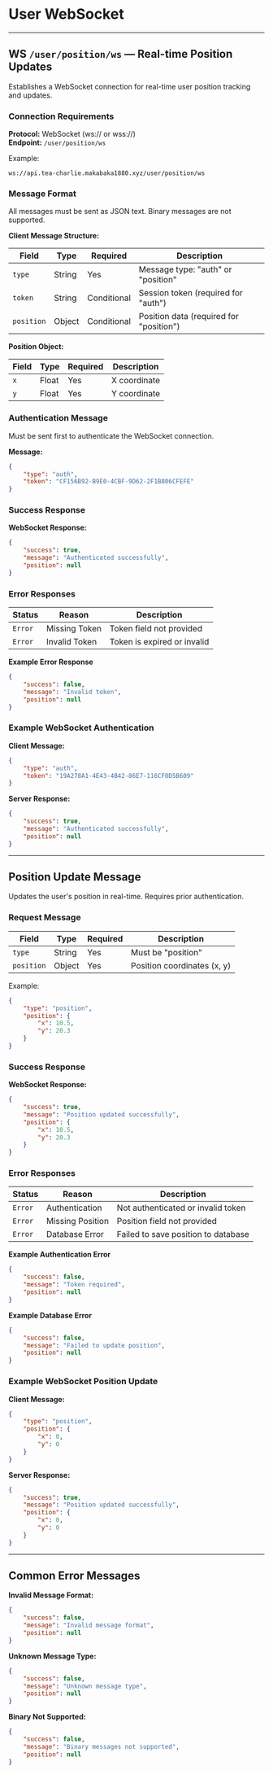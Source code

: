 # User WebSocket

---

## WS `/user/position/ws` — Real-time Position Updates

Establishes a WebSocket connection for real-time user position tracking and updates.

### Connection Requirements

**Protocol:** WebSocket (ws:// or wss://)  
**Endpoint:** `/user/position/ws`

Example:
```
ws://api.tea-charlie.makabaka1880.xyz/user/position/ws
```

### Message Format

All messages must be sent as JSON text. Binary messages are not supported.

**Client Message Structure:**

| Field      | Type         | Required    | Description                             |
|------------|--------------|-------------|-----------------------------------------|
| `type`     | String       | Yes         | Message type: "auth" or "position"      |
| `token`    | String       | Conditional | Session token (required for "auth")     |
| `position` | Object       | Conditional | Position data (required for "position") |

**Position Object:**

| Field | Type  | Required | Description    |
|-------|-------|----------|----------------|
| `x`   | Float | Yes      | X coordinate   |
| `y`   | Float | Yes      | Y coordinate   |

### Authentication Message

Must be sent first to authenticate the WebSocket connection.

**Message:**
```json
{
    "type": "auth",
    "token": "CF156B92-B9E0-4CBF-9D62-2F1B806CFEFE"
}
```

### Success Response

**WebSocket Response:**
```json
{
    "success": true,
    "message": "Authenticated successfully",
    "position": null
}
```

### Error Responses

| Status       | Reason           | Description                    |
|--------------|------------------|--------------------------------|
| `Error`      | Missing Token    | Token field not provided       |
| `Error`      | Invalid Token    | Token is expired or invalid    |

**Example Error Response**
```json
{
    "success": false,
    "message": "Invalid token",
    "position": null
}
```

### Example WebSocket Authentication

**Client Message:**
```json
{
    "type": "auth",
    "token": "19A278A1-4E43-4B42-86E7-116CF0D5B609"
}
```

**Server Response:**
```json
{
    "success": true,
    "message": "Authenticated successfully",
    "position": null
}
```

---

## Position Update Message

Updates the user's position in real-time. Requires prior authentication.

### Request Message

| Field      | Type   | Required | Description                        |
|------------|--------|----------|------------------------------------|
| `type`     | String | Yes      | Must be "position"                 |
| `position` | Object | Yes      | Position coordinates (x, y)        |

Example:
```json
{
    "type": "position",
    "position": {
        "x": 10.5,
        "y": 20.3
    }
}
```

### Success Response

**WebSocket Response:**
```json
{
    "success": true,
    "message": "Position updated successfully",
    "position": {
        "x": 10.5,
        "y": 20.3
    }
}
```

### Error Responses

| Status       | Reason              | Description                         |
|--------------|---------------------|-------------------------------------|
| `Error`      | Authentication      | Not authenticated or invalid token  |
| `Error`      | Missing Position    | Position field not provided         |
| `Error`      | Database Error      | Failed to save position to database |

**Example Authentication Error**
```json
{
    "success": false,
    "message": "Token required",
    "position": null
}
```

**Example Database Error**
```json
{
    "success": false,
    "message": "Failed to update position",
    "position": null
}
```

### Example WebSocket Position Update

**Client Message:**
```json
{
    "type": "position",
    "position": {
        "x": 0,
        "y": 0
    }
}
```

**Server Response:**
```json
{
    "success": true,
    "message": "Position updated successfully",
    "position": {
        "x": 0,
        "y": 0
    }
}
```

---

## Common Error Messages

**Invalid Message Format:**
```json
{
    "success": false,
    "message": "Invalid message format",
    "position": null
}
```

**Unknown Message Type:**
```json
{
    "success": false,
    "message": "Unknown message type",
    "position": null
}
```

**Binary Not Supported:**
```json
{
    "success": false,
    "message": "Binary messages not supported",
    "position": null
}
```